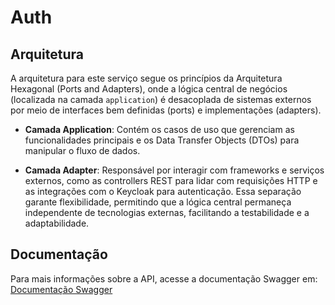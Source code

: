 # Auth
## Arquitetura

A arquitetura para este serviço segue os princípios da Arquitetura Hexagonal (Ports and Adapters), onde a lógica central de negócios (localizada na camada `application`) é desacoplada de sistemas externos por meio de interfaces bem definidas (ports) e implementações (adapters).

- **Camada Application**: Contém os casos de uso que gerenciam as funcionalidades principais e os Data Transfer Objects (DTOs) para manipular o fluxo de dados.
  
- **Camada Adapter**: Responsável por interagir com frameworks e serviços externos, como as controllers REST para lidar com requisições HTTP e as integrações com o Keycloak para autenticação. Essa separação garante flexibilidade, permitindo que a lógica central permaneça independente de tecnologias externas, facilitando a testabilidade e a adaptabilidade.

## Documentação

Para mais informações sobre a API, acesse a documentação Swagger em:
[Documentação Swagger](https://swagger.io/docs/)
